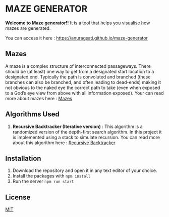 # MAZE GENERATOR
**Welcome to Maze generator!!** It is a tool that helps you visualise how mazes are generated.

You can access it here : https://anuragsati.github.io/maze-generator

## Mazes
A maze is a complex structure of interconnected passageways. There should be (at least) one way to get from a designated start location to a designated end. Typically the path is convoluted and branched (these branches can also be branched, and often leading to dead-ends) making it not obvious to the naked eye the correct path to take (even when exposed to a God’s eye view from above with all information exposed).
Your can read more about mazes here : [Mazes](https://datagenetics.com/blog/november22015/index.html)

## Algorithms Used

1. **Recursive Backtracker (Iterative version)** : This algorithm is a randomized version of the depth-first search algorithm. In this project it is implemented using a stack to simulate recursion. You can read more about this algorithm here : [Recursive Backtracker](https://en.wikipedia.org/wiki/Maze_generation_algorithm)

## Installation
1. Download the repository and open it in any text editor of your choice.
2. Install the packages with `npm install`
3. Run the server `npm run start`

## License
[MIT](https://choosealicense.com/licenses/mit/)


